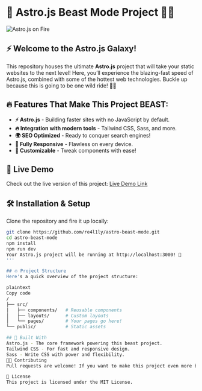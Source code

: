 # 🚀 Astro.js Beast Mode Project 🌌🔥

![Astro.js on Fire](https://your-cool-image-link) <!-- Optionally, add a banner or logo image -->

## ⚡️ Welcome to the Astro.js Galaxy!

This repository houses the ultimate **Astro.js** project that will take your static websites to the next level! Here, you’ll experience the blazing-fast speed of Astro.js, combined with some of the hottest web technologies. Buckle up because this is going to be one wild ride! 🌠💥

## 🔥 Features That Make This Project BEAST:

- **⚡️ Astro.js** - Building faster sites with no JavaScript by default.
- **🔥 Integration with modern tools** - Tailwind CSS, Sass, and more.
- **🌍 SEO Optimized** - Ready to conquer search engines!
- **📱 Fully Responsive** - Flawless on every device.
- **🎨 Customizable** - Tweak components with ease!

## 🌟 Live Demo

Check out the live version of this project: [Live Demo Link](https://your-live-demo-url)

## 🛠️ Installation & Setup

Clone the repository and fire it up locally:

```bash
git clone https://github.com/re4l1ly/astro-beast-mode.git
cd astro-beast-mode
npm install
npm run dev
Your Astro.js project will be running at http://localhost:3000! 🎉
'''

## 🔥 Project Structure
Here's a quick overview of the project structure:

plaintext
Copy code
/
├── src/
│   ├── components/   # Reusable components
│   ├── layouts/      # Custom layouts
│   └── pages/        # Your pages go here!
└── public/           # Static assets

## 🚀 Built With
Astro.js - The core framework powering this beast project.
Tailwind CSS - For fast and responsive design.
Sass - Write CSS with power and flexibility.
🧑‍🚀 Contributing
Pull requests are welcome! If you want to make this project even more beastly, feel free to fork it and submit improvements!

🌌 License
This project is licensed under the MIT License.

